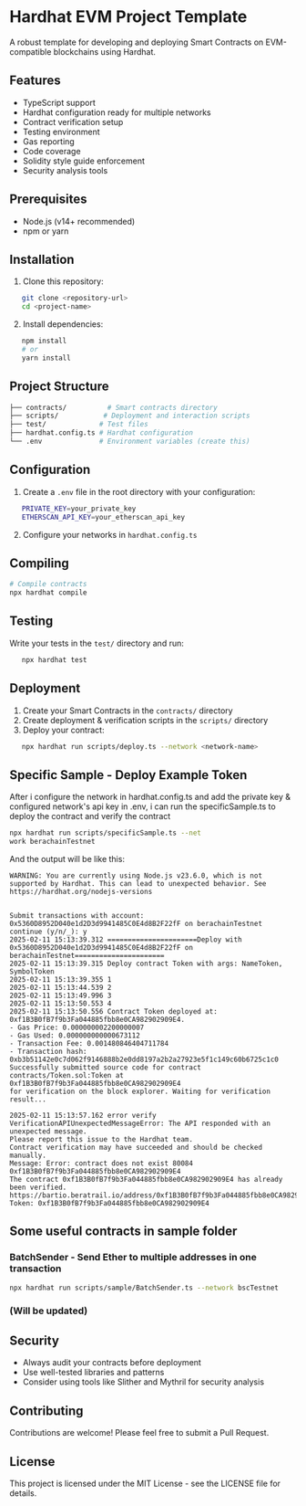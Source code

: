 # Hardhat EVM Project Template

A robust template for developing and deploying Smart Contracts on EVM-compatible blockchains using Hardhat.

## Features

- TypeScript support
- Hardhat configuration ready for multiple networks
- Contract verification setup
- Testing environment
- Gas reporting
- Code coverage
- Solidity style guide enforcement
- Security analysis tools

## Prerequisites

- Node.js (v14+ recommended)
- npm or yarn

## Installation

1. Clone this repository:

```bash
   git clone <repository-url>
   cd <project-name>
```

2. Install dependencies:

```bash
   npm install
   # or
   yarn install
```

## Project Structure

```bash
├── contracts/          # Smart contracts directory
├── scripts/           # Deployment and interaction scripts
├── test/             # Test files
├── hardhat.config.ts # Hardhat configuration
└── .env              # Environment variables (create this)
```

## Configuration

1. Create a `.env` file in the root directory with your configuration:

```bash
   PRIVATE_KEY=your_private_key
   ETHERSCAN_API_KEY=your_etherscan_api_key
```

2. Configure your networks in `hardhat.config.ts`

## Compiling

```bash
# Compile contracts
npx hardhat compile
```

## Testing

Write your tests in the `test/` directory and run:

```bash
   npx hardhat test
```

## Deployment

1. Create your Smart Contracts in the `contracts/` directory
2. Create deployment & verification scripts in the `scripts/` directory
3. Deploy your contract:

```bash
   npx hardhat run scripts/deploy.ts --network <network-name>
```

## Specific Sample - Deploy Example Token

After i configure the network in hardhat.config.ts and add the private key & configured network's api key in .env, i can run the specificSample.ts to deploy the contract and verify the contract

```bash
npx hardhat run scripts/specificSample.ts --net
work berachainTestnet
```

And the output will be like this:

```shell
WARNING: You are currently using Node.js v23.6.0, which is not supported by Hardhat. This can lead to unexpected behavior. See https://hardhat.org/nodejs-versions


Submit transactions with account: 0x5360D8952D040e1d2D3d9941485C0E4d8B2F22fF on berachainTestnet
continue (y/n/_): y
2025-02-11 15:13:39.312 ======================Deploy with 0x5360D8952D040e1d2D3d9941485C0E4d8B2F22fF on berachainTestnet======================
2025-02-11 15:13:39.315 Deploy contract Token with args: NameToken, SymbolToken
2025-02-11 15:13:39.355 1
2025-02-11 15:13:44.539 2
2025-02-11 15:13:49.996 3
2025-02-11 15:13:50.553 4
2025-02-11 15:13:50.556 Contract Token deployed at: 0xf1B3B0fB7f9b3Fa044885fbb8e0CA982902909E4.
- Gas Price: 0.000000002200000007
- Gas Used: 0.000000000000673112
- Transaction Fee: 0.001480846404711784
- Transaction hash: 0xb3b51142e0c7d062f9146888b2e0dd8197a2b2a27923e5f1c149c60b6725c1c0
Successfully submitted source code for contract
contracts/Token.sol:Token at 0xf1B3B0fB7f9b3Fa044885fbb8e0CA982902909E4
for verification on the block explorer. Waiting for verification result...

2025-02-11 15:13:57.162 error verify VerificationAPIUnexpectedMessageError: The API responded with an unexpected message.
Please report this issue to the Hardhat team.
Contract verification may have succeeded and should be checked manually.
Message: Error: contract does not exist 80084 0xf1B3B0fB7f9b3Fa044885fbb8e0CA982902909E4
The contract 0xf1B3B0fB7f9b3Fa044885fbb8e0CA982902909E4 has already been verified.
https://bartio.beratrail.io/address/0xf1B3B0fB7f9b3Fa044885fbb8e0CA982902909E4#code
Token: 0xf1B3B0fB7f9b3Fa044885fbb8e0CA982902909E4
```

## Some useful contracts in sample folder

### BatchSender - Send Ether to multiple addresses in one transaction

```bash
npx hardhat run scripts/sample/BatchSender.ts --network bscTestnet
```

### (Will be updated)

## Security

- Always audit your contracts before deployment
- Use well-tested libraries and patterns
- Consider using tools like Slither and Mythril for security analysis

## Contributing

Contributions are welcome! Please feel free to submit a Pull Request.

## License

This project is licensed under the MIT License - see the LICENSE file for details.
